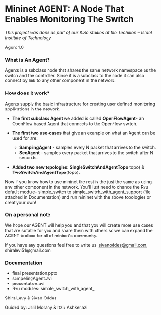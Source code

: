 Mininet AGENT: A Node That Enables Monitoring The Switch 
========================================================

*This project was done as part of our B.Sc studies at the Technion – Israel Institute of Technology*

Agent 1.0

### What is An Agent?

Agents is a subclass node that shares the same network namespace as the switch and the controller. Since it is a subclass to the node it
can also connect by link to any other component in the network.

### How does it work? 

Agents supply the basic infrastructure for creating user defined monitoring applications in the network. 

* __The first subclass Agent__ we added is called __OpenFlowAgent__- an OpenFlow based Agent that connects 
  to the OpenFlow switch. 
* __The first two use-cases__ that give an example on what an Agent can be used for are:
  * __SamplingAgent__ - samples every N packet that arrives to the switch.
  * __SecAgent__ - samples every packet that arrives to the switch after N seconds.

* __Added two new topologies__: __SingleSwitchAndAgentTopo__(topo) & __TwoSwitchAndAgentTopo__(topo).

Now if you know how to use mininet the rest is the just the same as using any other component in the network. You'll just need to change the Ryu default module- simple_switch to simple_switch_with_agent_support (file attached in Documentation) and run mininet with the above topologies or creat your own!


### On a personal note

We hope our AGENT will help you and that you will create more use cases that are sutable for you and share them with others so we can expand the AGENT toolbox for all of mininet's community.

If you have any questions feel free to write us: sivanoddes@gmail.com, shiralevi51@gmail.com


### Documentation

* final presentation.pptx
* sampelingAgent.avi
* presentation.avi
* Ryu modules: simple_switch_with_agent_


Shira Levy & Sivan Oddes 

Guided by: Jalil Morany & Itzik Ashkenazi 
